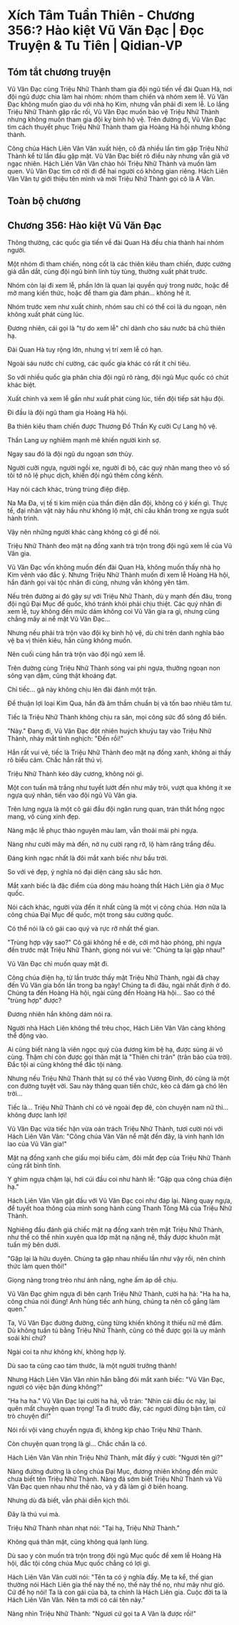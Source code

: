 # Xích Tâm Tuần Thiên - Chương 356:? Hào kiệt Vũ Văn Đạc | Đọc Truyện & Tu Tiên | Qidian-VP



## Tóm tắt chương truyện

Vũ Văn Đạc cùng Triệu Nhữ Thành tham gia đội ngũ tiến về đài Quan Hà, nơi đội ngũ được chia làm hai nhóm: nhóm tham chiến và nhóm xem lễ. Vũ Văn Đạc không muốn giao du với nhà họ Kim, nhưng vẫn phải đi xem lễ. Lo lắng Triệu Nhữ Thành gặp rắc rối, Vũ Văn Đạc muốn bảo vệ Triệu Nhữ Thành nhưng không muốn tham gia đội kỵ binh hộ vệ. Trên đường đi, Vũ Văn Đạc tìm cách thuyết phục Triệu Nhữ Thành tham gia Hoàng Hà hội nhưng không thành.

Công chúa Hách Liên Vân Vân xuất hiện, cô đã nhiều lần tìm gặp Triệu Nhữ Thành kể từ lần đầu gặp mặt. Vũ Văn Đạc biết rõ điều này nhưng vẫn giả vờ ngạc nhiên. Hách Liên Vân Vân chào hỏi Triệu Nhữ Thành và muốn làm quen. Vũ Văn Đạc tìm cớ rời đi để hai người có không gian riêng. Hách Liên Vân Vân tự giới thiệu tên mình và mời Triệu Nhữ Thành gọi cô là A Vân.


## Toàn bộ chương

## Chương 356: Hào kiệt Vũ Văn Đạc

Thông thường, các quốc gia tiến về đài Quan Hà đều chia thành hai nhóm người.

Một nhóm đi tham chiến, nòng cốt là các thiên kiêu tham chiến, được cường giả dẫn dắt, cùng đội ngũ binh lính tùy tùng, thường xuất phát trước.

Nhóm còn lại đi xem lễ, phần lớn là quan lại quyền quý trong nước, hoặc để mở mang kiến thức, hoặc để tham gia đàm phán... không hề ít.

Nhóm trước xem như xuất chinh, nhóm sau chỉ có thể coi là du ngoạn, nên không xuất phát cùng lúc.

Đương nhiên, cái gọi là "tự do xem lễ" chỉ dành cho sáu nước bá chủ thiên hạ.

Đài Quan Hà tuy rộng lớn, nhưng vị trí xem lễ có hạn.

Ngoài sáu nước chí cường, các quốc gia khác có rất ít chỉ tiêu.

So với nhiều quốc gia phân chia đội ngũ rõ ràng, đội ngũ Mục quốc có chút khác biệt.

Xuất chinh và xem lễ gần như xuất phát cùng lúc, tiền đội tiếp sát hậu đội.

Đi đầu là đội ngũ tham gia Hoàng Hà hội.

Ba thiên kiêu tham chiến được Thương Đồ Thần Kỵ cưỡi Cự Lang hộ vệ.

Thần Lang uy nghiêm mạnh mẽ khiến người kinh sợ.

Ngay sau đó là đội ngũ du ngoạn sơn thủy.

Người cưỡi ngựa, người ngồi xe, người đi bộ, các quý nhân mang theo vô số tôi tớ nô lệ phục dịch, khiến đội ngũ thêm cồng kềnh.

Hay nói cách khác, trùng trùng điệp điệp.

Na Ma Đa, vị tế ti kim miện của thần điện dẫn đội, không có ý kiến gì. Thực tế, đại nhân vật này hầu như không lộ mặt, chỉ cầu khẩn trong xe ngựa suốt hành trình.

Vậy nên những người khác càng không có gì để nói.

Triệu Nhữ Thành đeo mặt nạ đồng xanh trà trộn trong đội ngũ xem lễ của Vũ Văn gia.

Vũ Văn Đạc vốn không muốn đến đài Quan Hà, không muốn thấy nhà họ Kim vênh váo đắc ý. Nhưng Triệu Nhữ Thành muốn đi xem lễ Hoàng Hà hội, hắn đành gọi vài tộc nhân đi cùng, nhưng vẫn không yên tâm.

Nếu trên đường ai đó gây sự với Triệu Nhữ Thành, dù y mạnh đến đâu, trong đội ngũ Đại Mục đế quốc, khó tránh khỏi phải chịu thiệt. Các quý nhân đi xem lễ, tuy không đến mức dám không coi Vũ Văn gia ra gì, nhưng cũng chẳng mấy ai nể mặt Vũ Văn Đạc...

Nhưng nếu phải trà trộn vào đội kỵ binh hộ vệ, dù chỉ trên danh nghĩa bảo vệ ba vị thiên kiêu, hắn cũng không muốn.

Nên cuối cùng hắn trà trộn vào đội ngũ xem lễ.

Trên đường cùng Triệu Nhữ Thành sóng vai phi ngựa, thưởng ngoạn non sông vạn dặm, cũng thật khoáng đạt.

Chỉ tiếc... gã này không chịu lên đài đánh một trận.

Để thuận lợi loại Kim Qua, hắn đã âm thầm chuẩn bị và tốn bao nhiêu tâm tư.

Tiếc là Triệu Nhữ Thành không chịu ra sân, mọi công sức đổ sông đổ biển.

"Này." Đang đi, Vũ Văn Đạc đột nhiên huých khuỷu tay vào Triệu Nhữ Thành, nháy mắt tinh nghịch: "Đến rồi!"

Hắn rất vui vẻ, tiếc là Triệu Nhữ Thành đeo mặt nạ đồng xanh, không ai thấy rõ biểu cảm. Chắc hẳn rất thú vị.

Triệu Nhữ Thành kéo dây cương, không nói gì.

Một con tuấn mã trắng như tuyết lướt đến như mây trôi, vượt qua không ít xe ngựa quý nhân, tiến vào đội ngũ Vũ Văn gia.

Trên lưng ngựa là một cô gái đầu đội ngân rung quan, trán thắt hồng ngọc mang, vô cùng xinh đẹp.

Nàng mặc lễ phục thảo nguyên màu lam, vẫn thoải mái phi ngựa.

Nàng như cưỡi mây mà đến, nở nụ cười rạng rỡ, lộ hàm răng trắng đều.

Đáng kinh ngạc nhất là đôi mắt xanh biếc như bầu trời.

So với vẻ đẹp, ý nghĩa nó đại diện càng sâu sắc hơn.

Mắt xanh biếc là đặc điểm của dòng máu hoàng thất Hách Liên gia ở Mục quốc.

Nói cách khác, người vừa đến ít nhất cũng là một vị công chúa. Hơn nữa là công chúa Đại Mục đế quốc, một trong sáu cường quốc.

Có thể nói là cô gái cao quý và rực rỡ nhất thế gian.

"Trùng hợp vậy sao?" Cô gái không hề e dè, cởi mở hào phóng, phi ngựa đến trước mặt Triệu Nhữ Thành, giọng nói vui vẻ: "Chúng ta lại gặp nhau!"

Vũ Văn Đạc chỉ muốn quay mặt đi.

Công chúa điện hạ, từ lần trước thấy mặt Triệu Nhữ Thành, ngài đã chạy đến Vũ Văn gia bốn lần trong ba ngày! Chúng ta đi đâu, ngài nhất định ở đó. Chúng ta đến Hoàng Hà hội, ngài cũng đến Hoàng Hà hội... Sao có thể "trùng hợp" được?

Đương nhiên hắn không dám nói ra.

Người nhà Hách Liên không thể trêu chọc, Hách Liên Vân Vân càng không thể động vào.

Ai cũng biết nàng là viên ngọc quý của đương kim bệ hạ, được sủng ái vô cùng. Thậm chí còn được gọi thân mật là "Thiên chi trân" (trân bảo của trời). Đắc tội ai cũng không thể đắc tội nàng.

Nhưng nếu Triệu Nhữ Thành thật sự có thể vào Vương Đình, đó cũng là một con đường tuyệt vời. Sau này thăng quan tiến chức, kéo cả đám gà chó lên trời...

Tiếc là... Triệu Nhữ Thành chỉ có vẻ ngoài đẹp đẽ, còn chuyện nam nữ thì... không được lanh lợi!

Vũ Văn Đạc vừa tiếc hận vừa oán trách Triệu Nhữ Thành, tươi cười nói với Hách Liên Vân Vân: "Công chúa Vân Vân nể mặt đến đây, là vinh hạnh lớn lao của Vũ Văn gia!"

Mặt nạ đồng xanh che giấu mọi biểu cảm, đôi mắt đẹp của Triệu Nhữ Thành cũng rất bình tĩnh.

Y ghìm ngựa chậm lại, hơi cúi đầu coi như hành lễ: "Gặp qua công chúa điện hạ."

Hách Liên Vân Vân gật đầu với Vũ Văn Đạc coi như đáp lại. Nàng quay ngựa, để tuyết hoa thông của mình song hành cùng Thanh Tông Mã của Triệu Nhữ Thành.

Nghiêng đầu đánh giá chiếc mặt nạ đồng xanh trên mặt Triệu Nhữ Thành, như thể có thể nhìn xuyên qua lớp mặt nạ nặng nề, thấy được khuôn mặt tuấn mỹ bên dưới.

"Gặp lại là hữu duyên. Chúng ta gặp nhau nhiều lần như vậy rồi, nên chính thức làm quen thôi!"

Giọng nàng trong trẻo như ánh nắng, nghe ấm áp dễ chịu.

Vũ Văn Đạc ghìm ngựa đi bên cạnh Triệu Nhữ Thành, cười ha hả: "Ha ha ha, công chúa nói đúng! Anh hùng tiếc anh hùng, chúng ta nên cố gắng làm quen."

Ta, Vũ Văn Đạc đường đường, cũng từng khiến không ít thiếu nữ mê đắm. Dù không tuấn tú bằng Triệu Nhữ Thành, cũng có thể được gọi là uy mãnh soái khí chứ?

Ngài coi ta như không khí, không hợp lý.

Dù sao ta cũng cao tám thước, là một người trưởng thành!

Nhưng Hách Liên Vân Vân nhìn hắn bằng đôi mắt xanh biếc: "Vũ Văn Đạc, ngươi có việc bận đúng không?"

"Ha ha ha." Vũ Văn Đạc lại cười ha hả, vỗ trán: "Nhìn cái đầu óc này, lại quên mất chuyện quan trọng! Ta đi trước đây, các ngươi đừng bận tâm, cứ trò chuyện đi!"

Nói rồi vội vàng chuyển ngựa đi, không kịp chào Triệu Nhữ Thành.

Còn chuyện quan trọng là gì... Chắc chắn là có.

Hách Liên Vân Vân nhìn Triệu Nhữ Thành, mắt đầy ý cười: "Ngươi tên gì?"

Nàng đường đường là công chúa Đại Mục, đương nhiên không đến mức chưa biết tên Triệu Nhữ Thành. Nàng đã sớm biết Triệu Nhữ Thành và Vũ Văn Đạc quen nhau như thế nào, và y đã làm gì ở biên hoang.

Nhưng dù đã biết, vẫn phải diễn kịch thôi.

Đây là thú vui mà.

Triệu Nhữ Thành nhàn nhạt nói: "Tại hạ, Triệu Nhữ Thành."

Không quá thân mật, cũng không quá lạnh lùng.

Dù sao y còn muốn trà trộn trong đội ngũ Mục quốc để xem lễ Hoàng Hà hội, đắc tội công chúa Mục quốc chẳng có lợi gì.

Hách Liên Vân Vân cười nói: "Tên ta có ý nghĩa đấy. Mẹ ta kể, thế gian thường nói Hách Liên gia thế này thế nọ, thế này thế nọ, như mây như gió. Cứ để họ nói! Ta là con gái của bà, ta chính là Hách Liên gia. Cuộc đời ta là Hách Liên Vân Vân. Nên ta mới có cái tên này."

Nàng nhìn Triệu Nhữ Thành: "Ngươi cứ gọi ta A Vân là được rồi!"